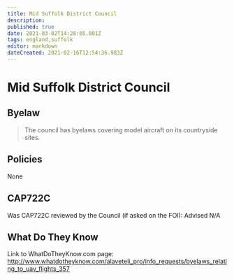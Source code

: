 ```yaml
---
title: Mid Suffolk District Council
description: 
published: true
date: 2021-03-02T14:28:05.801Z
tags: england,suffolk
editor: markdown
dateCreated: 2021-02-16T12:54:36.983Z
---
```


# Mid Suffolk District Council

## Byelaw
> The council has byelaws covering model aircraft on its countryside sites.


## Policies
None

## CAP722C

Was CAP722C reviewed by the Council (if asked on the FOI): Advised N/A

## What Do They Know

Link to WhatDoTheyKnow.com page:
http://www.whatdotheyknow.com/alaveteli_pro/info_requests/byelaws_relating_to_uav_flights_357

